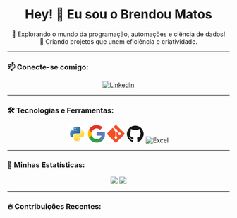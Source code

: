 <h1 align="center">Hey! 👋 Eu sou o Brendou Matos</h1>

<p align="center">
  🎯 Explorando o mundo da programação, automações e ciência de dados! <br>
  🎨 Criando projetos que unem eficiência e criatividade.
</p>

---

### 📫 Conecte-se comigo:

<p align="center">
  <a href="https://www.linkedin.com/in/brendoumatos/" target="_blank">
    <img alt="LinkedIn" src="https://img.shields.io/badge/LinkedIn-0077B5?style=for-the-badge&logo=linkedin&logoColor=white"/>
  </a>
</p>

---

### 🛠️ Tecnologias e Ferramentas:

<p align="center">
  <img src="https://raw.githubusercontent.com/devicons/devicon/master/icons/python/python-original.svg" alt="Python" width="40" height="40"/>
  <img src="https://raw.githubusercontent.com/devicons/devicon/master/icons/google/google-original.svg" alt="Google Apps Script" width="40" height="40"/>
  <img src="https://raw.githubusercontent.com/devicons/devicon/master/icons/git/git-original.svg" alt="Git" width="40" height="40"/>
  <img src="https://raw.githubusercontent.com/devicons/devicon/master/icons/github/github-original.svg" alt="GitHub" width="40" height="40"/>
  <img src="https://img.icons8.com/color/48/000000/microsoft-excel-2019--v1.png" alt="Excel" width="40" height="40"/>
</p>

---

### 🚀 Minhas Estatísticas:

<div align="center">
  <img src="https://readme-stats-7u33a8ny1-brendou-matos-projects.vercel.app/api?username=brendoumatos&show_icons=true&theme=radical" height="180em"/>
  <img src="https://readme-stats-7u33a8ny1-brendou-matos-projects.vercel.app/api/top-langs/?username=brendoumatos&layout=compact&theme=radical" height="180em"/>
</div>

---

### 🔥 Contribuições Recentes:

<div align="center">
  <img src="h
